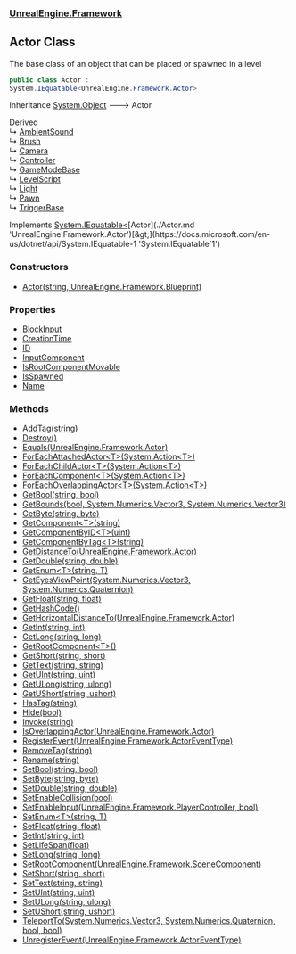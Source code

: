 ### [UnrealEngine.Framework](./UnrealEngine-Framework.md 'UnrealEngine.Framework')
## Actor Class
The base class of an object that can be placed or spawned in a level  
```csharp
public class Actor :
System.IEquatable<UnrealEngine.Framework.Actor>
```
Inheritance [System.Object](https://docs.microsoft.com/en-us/dotnet/api/System.Object 'System.Object') &#129106; Actor  

Derived  
&#8627; [AmbientSound](./AmbientSound.md 'UnrealEngine.Framework.AmbientSound')  
&#8627; [Brush](./Brush.md 'UnrealEngine.Framework.Brush')  
&#8627; [Camera](./Camera.md 'UnrealEngine.Framework.Camera')  
&#8627; [Controller](./Controller.md 'UnrealEngine.Framework.Controller')  
&#8627; [GameModeBase](./GameModeBase.md 'UnrealEngine.Framework.GameModeBase')  
&#8627; [LevelScript](./LevelScript.md 'UnrealEngine.Framework.LevelScript')  
&#8627; [Light](./Light.md 'UnrealEngine.Framework.Light')  
&#8627; [Pawn](./Pawn.md 'UnrealEngine.Framework.Pawn')  
&#8627; [TriggerBase](./TriggerBase.md 'UnrealEngine.Framework.TriggerBase')  

Implements [System.IEquatable&lt;](https://docs.microsoft.com/en-us/dotnet/api/System.IEquatable-1 'System.IEquatable`1')[Actor](./Actor.md 'UnrealEngine.Framework.Actor')[&gt;](https://docs.microsoft.com/en-us/dotnet/api/System.IEquatable-1 'System.IEquatable`1')  
### Constructors
- [Actor(string, UnrealEngine.Framework.Blueprint)](./Actor-Actor(string_Blueprint).md 'UnrealEngine.Framework.Actor.Actor(string, UnrealEngine.Framework.Blueprint)')
### Properties
- [BlockInput](./Actor-BlockInput.md 'UnrealEngine.Framework.Actor.BlockInput')
- [CreationTime](./Actor-CreationTime.md 'UnrealEngine.Framework.Actor.CreationTime')
- [ID](./Actor-ID.md 'UnrealEngine.Framework.Actor.ID')
- [InputComponent](./Actor-InputComponent.md 'UnrealEngine.Framework.Actor.InputComponent')
- [IsRootComponentMovable](./Actor-IsRootComponentMovable.md 'UnrealEngine.Framework.Actor.IsRootComponentMovable')
- [IsSpawned](./Actor-IsSpawned.md 'UnrealEngine.Framework.Actor.IsSpawned')
- [Name](./Actor-Name.md 'UnrealEngine.Framework.Actor.Name')
### Methods
- [AddTag(string)](./Actor-AddTag(string).md 'UnrealEngine.Framework.Actor.AddTag(string)')
- [Destroy()](./Actor-Destroy().md 'UnrealEngine.Framework.Actor.Destroy()')
- [Equals(UnrealEngine.Framework.Actor)](./Actor-Equals(Actor).md 'UnrealEngine.Framework.Actor.Equals(UnrealEngine.Framework.Actor)')
- [ForEachAttachedActor&lt;T&gt;(System.Action&lt;T&gt;)](./Actor-ForEachAttachedActor-T-(Action-T-).md 'UnrealEngine.Framework.Actor.ForEachAttachedActor&lt;T&gt;(System.Action&lt;T&gt;)')
- [ForEachChildActor&lt;T&gt;(System.Action&lt;T&gt;)](./Actor-ForEachChildActor-T-(Action-T-).md 'UnrealEngine.Framework.Actor.ForEachChildActor&lt;T&gt;(System.Action&lt;T&gt;)')
- [ForEachComponent&lt;T&gt;(System.Action&lt;T&gt;)](./Actor-ForEachComponent-T-(Action-T-).md 'UnrealEngine.Framework.Actor.ForEachComponent&lt;T&gt;(System.Action&lt;T&gt;)')
- [ForEachOverlappingActor&lt;T&gt;(System.Action&lt;T&gt;)](./Actor-ForEachOverlappingActor-T-(Action-T-).md 'UnrealEngine.Framework.Actor.ForEachOverlappingActor&lt;T&gt;(System.Action&lt;T&gt;)')
- [GetBool(string, bool)](./Actor-GetBool(string_bool).md 'UnrealEngine.Framework.Actor.GetBool(string, bool)')
- [GetBounds(bool, System.Numerics.Vector3, System.Numerics.Vector3)](./Actor-GetBounds(bool_Vector3_Vector3).md 'UnrealEngine.Framework.Actor.GetBounds(bool, System.Numerics.Vector3, System.Numerics.Vector3)')
- [GetByte(string, byte)](./Actor-GetByte(string_byte).md 'UnrealEngine.Framework.Actor.GetByte(string, byte)')
- [GetComponent&lt;T&gt;(string)](./Actor-GetComponent-T-(string).md 'UnrealEngine.Framework.Actor.GetComponent&lt;T&gt;(string)')
- [GetComponentByID&lt;T&gt;(uint)](./Actor-GetComponentByID-T-(uint).md 'UnrealEngine.Framework.Actor.GetComponentByID&lt;T&gt;(uint)')
- [GetComponentByTag&lt;T&gt;(string)](./Actor-GetComponentByTag-T-(string).md 'UnrealEngine.Framework.Actor.GetComponentByTag&lt;T&gt;(string)')
- [GetDistanceTo(UnrealEngine.Framework.Actor)](./Actor-GetDistanceTo(Actor).md 'UnrealEngine.Framework.Actor.GetDistanceTo(UnrealEngine.Framework.Actor)')
- [GetDouble(string, double)](./Actor-GetDouble(string_double).md 'UnrealEngine.Framework.Actor.GetDouble(string, double)')
- [GetEnum&lt;T&gt;(string, T)](./Actor-GetEnum-T-(string_T).md 'UnrealEngine.Framework.Actor.GetEnum&lt;T&gt;(string, T)')
- [GetEyesViewPoint(System.Numerics.Vector3, System.Numerics.Quaternion)](./Actor-GetEyesViewPoint(Vector3_Quaternion).md 'UnrealEngine.Framework.Actor.GetEyesViewPoint(System.Numerics.Vector3, System.Numerics.Quaternion)')
- [GetFloat(string, float)](./Actor-GetFloat(string_float).md 'UnrealEngine.Framework.Actor.GetFloat(string, float)')
- [GetHashCode()](./Actor-GetHashCode().md 'UnrealEngine.Framework.Actor.GetHashCode()')
- [GetHorizontalDistanceTo(UnrealEngine.Framework.Actor)](./Actor-GetHorizontalDistanceTo(Actor).md 'UnrealEngine.Framework.Actor.GetHorizontalDistanceTo(UnrealEngine.Framework.Actor)')
- [GetInt(string, int)](./Actor-GetInt(string_int).md 'UnrealEngine.Framework.Actor.GetInt(string, int)')
- [GetLong(string, long)](./Actor-GetLong(string_long).md 'UnrealEngine.Framework.Actor.GetLong(string, long)')
- [GetRootComponent&lt;T&gt;()](./Actor-GetRootComponent-T-().md 'UnrealEngine.Framework.Actor.GetRootComponent&lt;T&gt;()')
- [GetShort(string, short)](./Actor-GetShort(string_short).md 'UnrealEngine.Framework.Actor.GetShort(string, short)')
- [GetText(string, string)](./Actor-GetText(string_string).md 'UnrealEngine.Framework.Actor.GetText(string, string)')
- [GetUInt(string, uint)](./Actor-GetUInt(string_uint).md 'UnrealEngine.Framework.Actor.GetUInt(string, uint)')
- [GetULong(string, ulong)](./Actor-GetULong(string_ulong).md 'UnrealEngine.Framework.Actor.GetULong(string, ulong)')
- [GetUShort(string, ushort)](./Actor-GetUShort(string_ushort).md 'UnrealEngine.Framework.Actor.GetUShort(string, ushort)')
- [HasTag(string)](./Actor-HasTag(string).md 'UnrealEngine.Framework.Actor.HasTag(string)')
- [Hide(bool)](./Actor-Hide(bool).md 'UnrealEngine.Framework.Actor.Hide(bool)')
- [Invoke(string)](./Actor-Invoke(string).md 'UnrealEngine.Framework.Actor.Invoke(string)')
- [IsOverlappingActor(UnrealEngine.Framework.Actor)](./Actor-IsOverlappingActor(Actor).md 'UnrealEngine.Framework.Actor.IsOverlappingActor(UnrealEngine.Framework.Actor)')
- [RegisterEvent(UnrealEngine.Framework.ActorEventType)](./Actor-RegisterEvent(ActorEventType).md 'UnrealEngine.Framework.Actor.RegisterEvent(UnrealEngine.Framework.ActorEventType)')
- [RemoveTag(string)](./Actor-RemoveTag(string).md 'UnrealEngine.Framework.Actor.RemoveTag(string)')
- [Rename(string)](./Actor-Rename(string).md 'UnrealEngine.Framework.Actor.Rename(string)')
- [SetBool(string, bool)](./Actor-SetBool(string_bool).md 'UnrealEngine.Framework.Actor.SetBool(string, bool)')
- [SetByte(string, byte)](./Actor-SetByte(string_byte).md 'UnrealEngine.Framework.Actor.SetByte(string, byte)')
- [SetDouble(string, double)](./Actor-SetDouble(string_double).md 'UnrealEngine.Framework.Actor.SetDouble(string, double)')
- [SetEnableCollision(bool)](./Actor-SetEnableCollision(bool).md 'UnrealEngine.Framework.Actor.SetEnableCollision(bool)')
- [SetEnableInput(UnrealEngine.Framework.PlayerController, bool)](./Actor-SetEnableInput(PlayerController_bool).md 'UnrealEngine.Framework.Actor.SetEnableInput(UnrealEngine.Framework.PlayerController, bool)')
- [SetEnum&lt;T&gt;(string, T)](./Actor-SetEnum-T-(string_T).md 'UnrealEngine.Framework.Actor.SetEnum&lt;T&gt;(string, T)')
- [SetFloat(string, float)](./Actor-SetFloat(string_float).md 'UnrealEngine.Framework.Actor.SetFloat(string, float)')
- [SetInt(string, int)](./Actor-SetInt(string_int).md 'UnrealEngine.Framework.Actor.SetInt(string, int)')
- [SetLifeSpan(float)](./Actor-SetLifeSpan(float).md 'UnrealEngine.Framework.Actor.SetLifeSpan(float)')
- [SetLong(string, long)](./Actor-SetLong(string_long).md 'UnrealEngine.Framework.Actor.SetLong(string, long)')
- [SetRootComponent(UnrealEngine.Framework.SceneComponent)](./Actor-SetRootComponent(SceneComponent).md 'UnrealEngine.Framework.Actor.SetRootComponent(UnrealEngine.Framework.SceneComponent)')
- [SetShort(string, short)](./Actor-SetShort(string_short).md 'UnrealEngine.Framework.Actor.SetShort(string, short)')
- [SetText(string, string)](./Actor-SetText(string_string).md 'UnrealEngine.Framework.Actor.SetText(string, string)')
- [SetUInt(string, uint)](./Actor-SetUInt(string_uint).md 'UnrealEngine.Framework.Actor.SetUInt(string, uint)')
- [SetULong(string, ulong)](./Actor-SetULong(string_ulong).md 'UnrealEngine.Framework.Actor.SetULong(string, ulong)')
- [SetUShort(string, ushort)](./Actor-SetUShort(string_ushort).md 'UnrealEngine.Framework.Actor.SetUShort(string, ushort)')
- [TeleportTo(System.Numerics.Vector3, System.Numerics.Quaternion, bool, bool)](./Actor-TeleportTo(Vector3_Quaternion_bool_bool).md 'UnrealEngine.Framework.Actor.TeleportTo(System.Numerics.Vector3, System.Numerics.Quaternion, bool, bool)')
- [UnregisterEvent(UnrealEngine.Framework.ActorEventType)](./Actor-UnregisterEvent(ActorEventType).md 'UnrealEngine.Framework.Actor.UnregisterEvent(UnrealEngine.Framework.ActorEventType)')
